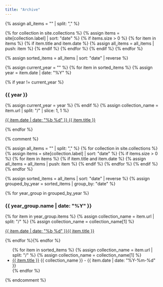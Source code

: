 ```yaml
---
title: "Archive"
---
```





{% assign all_items = "" | split: "," %}

{% for collection in site.collections %}
  {% assign items = site[collection.label] | sort: "date" %}
  {% if items.size > 0 %}
    {% for item in items %}
      {% if item.title and item.date %}
        {% assign all_items = all_items | push: item %}
      {% endif %}
    {% endfor %}
  {% endif %}
{% endfor %}

{% assign sorted_items = all_items | sort: "date" | reverse %}

{% assign current_year = "" %}
{% for item in sorted_items %}
  {% assign year = item.date | date: "%Y" %}
  
{% if year != current_year %}
<h3>{{ year }}</h3>
{% assign current_year = year %}
{% endif %}
  {% assign collection_name = item.url | split: "/" | slice: 1, 1 %}
  <p class="list {{ collection_name }}">
    <a href="{{ item.url }}"><span>{{ item.date | date: "%b %d" }}</span> {{ item.title }}</a>
  </p>
{% endfor %}





{% comment %}







{% assign all_items = "" | split: "," %}
{% for collection in site.collections %}
  {% assign items = site[collection.label] | sort: "date" %}
  {% if items.size > 0 %}
    {% for item in items %}
      {% if item.title and item.date %}
        {% assign all_items = all_items | push: item %}
      {% endif %}
    {% endfor %}
  {% endif %}
{% endfor %}

{% assign sorted_items = all_items | sort: "date" | reverse %}
{% assign grouped_by_year = sorted_items | group_by: "date" %}


{% for year_group in grouped_by_year %}
   <h3>{{ year_group.name | date: "%Y" }}</h3>
   {% for item in year_group.items %}
  {% assign collection_name = item.url | split: "/" %}
  {% assign collection_name = collection_name[1] %}
  <p class="list {{ collection_name }}">
    <a href="{{ folder }}{{ item.url }}"><span>{{ item.date | date: "%b %d" }}</span>{{ item.title }}</a>
  </p>
{% endfor %}{% endfor %}





<ul>
  {% for item in sorted_items %}
  {% assign collection_name = item.url | split: "/" %}
  {% assign collection_name = collection_name[1] %}
  <li><a href="{{ item.url }}">{{ item.title }}</a> {{ collection_name }} - {{ item.date | date: "%Y-%m-%d" }}</li>
  {% endfor %}
</ul>
{% endcomment %}